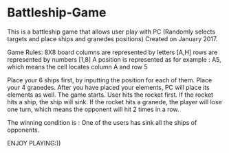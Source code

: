 # Battleship-Game
 
This is a battleship game that allows user play with PC (Randomly selects targets and place ships and granedes positions)
Created on January 2017.

Game Rules:
8X8 board 
columns are represented by letters [A,H]
rows are represented by numbers [1,8]
A position is represented as for example : A5, which means the cell locates column A and row 5

Place your 6 ships first, by inputting the position for each of them.
Place your 4 granedes.
After you have placed your elements, PC will place its elements as well.
The game starts.
User hits the rocket first. 
If the rocket hits a ship, the ship will sink.
If the rocket hits a granede, the player will lose one turn, which means the opponent will hit 2 times in a row.

The winning condition is : 
One of the users has sink all the ships of opponents.

ENJOY PLAYING:))
